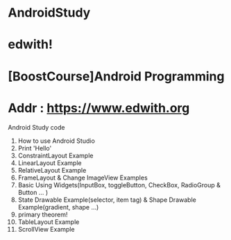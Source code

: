 # AndroidStudy
# edwith!
# [BoostCourse]Android Programming
# Addr : https://www.edwith.org 


Android Study code

1. How to use Android Studio
2. Print 'Hello'
3. ConstraintLayout Example
4. LinearLayout Example
5. RelativeLayout Example
6. FrameLayout & Change ImageView Examples
7. Basic Using Widgets(InputBox, toggleButton, CheckBox, RadioGroup & Button ... )
8. State Drawable Example(selector, item tag) & Shape Drawable Example(gradient, shape ...)
9. primary theorem!
10. TableLayout Example
11. ScrollView Example

